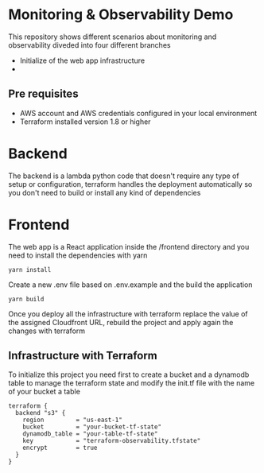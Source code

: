 # Monitoring & Observability Demo

This repository shows different scenarios about monitoring and observability diveded into four different branches
- Initialize of the web app infrastructure
- 

## Pre requisites
- AWS account and AWS credentials configured in your local environment
- Terraform installed version 1.8 or higher

# Backend
The backend is a lambda python code that doesn't require any type of setup or configuration, terraform handles the deployment automatically so you don't need to build or install any kind of dependencies

# Frontend
The web app is a React application inside the /frontend directory and you need to install the dependencies with yarn
```
yarn install
```
Create a new .env file based on .env.example and the build the application
```
yarn build
```

Once you deploy all the infrastructure with terraform replace the value of the assigned Cloudfront URL, rebuild the project and apply again the changes with terraform

## Infrastructure with Terraform
To initialize this project you need first to create a bucket and a dynamodb table to manage the terraform state and modify the init.tf file with the name of your bucket a table

```
terraform {
  backend "s3" {
    region         = "us-east-1"
    bucket         = "your-bucket-tf-state"
    dynamodb_table = "your-table-tf-state"
    key            = "terraform-observability.tfstate"
    encrypt        = true
  }
}

```
